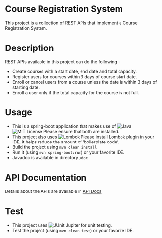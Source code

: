 Course Registration System
==========================

This project is a collection of REST APIs that implement a Course Registration System. 

# Description

REST APIs available in this project can do the following - 

* Create courses with a start date, end date and total capacity. 
* Register users for courses within 3 days of course start date. 
* Enroll or cancel users from a course unless the date is within 3 days of starting date. 
* Enroll a user only if the total capacity for the course is not full.

# Usage

* This is a spring-boot application that makes use of ![Java](https://img.shields.io/badge/java-1.8-blue)  ![MIT License](https://img.shields.io/badge/maven-3.8.1-blue) Please ensure that both are installed. 
* This project also uses ![Lombok](https://img.shields.io/badge/lombok-1.18.10-blue) Please install Lombok plugin in your IDE, it helps reduce the amount of ‘boilerplate code’.
* Build the project using `mvn clean install`
* Run it (using `mvn spring-boot:run`) or your favorite IDE.
* Javadoc is available in directory `/doc`

# API Documentation

Details about the APIs are available in [API Docs](https://github.com/aruntharsius/interview-question/blob/master/api_doc.html)

# Test

* This project uses ![JUnit Jupiter](https://img.shields.io/badge/JUnit-Jupter-blue) for unit testing. 
* Test the project (using `mvn clean test`) or your favorite IDE.
